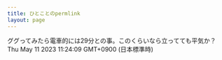 ```yaml
---
title: ひとことのpermlink
layout: page
---
```

<div class="box" dt="1683771849936">
  ググってみたら電車的には29分との事。このくらいなら立ってても平気か？
  <div class="content is-small">Thu May 11 2023 11:24:09 GMT+0900 (日本標準時)</div>
</div>
